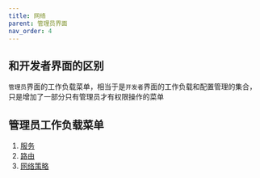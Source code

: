 ```yaml
---
title: 网络
parent: 管理员界面
nav_order: 4
---
```


## 和开发者界面的区别

`管理员`界面的工作负载菜单，相当于是`开发者`界面的工作负载和配置管理的集合，只是增加了一部分只有管理员才有权限操作的菜单

## 管理员工作负载菜单
1. [服务](../../dev/network-stroage/services)
2. [路由](../../dev/network-stroage/ingresses)
3. [网络策略](./networkpolicies)